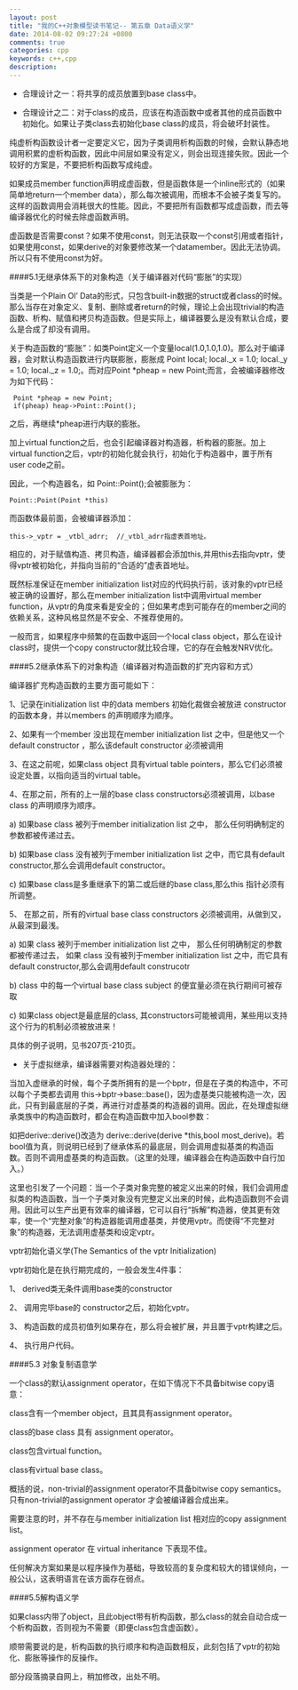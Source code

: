 ```yaml
---
layout: post
title: "我的C++对象模型读书笔记-- 第五章 Data语义学"
date: 2014-08-02 09:27:24 +0800
comments: true
categories: cpp
keywords: c++,cpp
description: 
---
```

* 合理设计之一：将共享的成员放置到base class中。

* 合理设计之二：对于class的成员，应该在构造函数中或者其他的成员函数中初始化。如果让子类class去初始化base class的成员，将会破坏封装性。

纯虚析构函数设计者一定要定义它，因为子类调用析构函数的时候，会默认静态地调用积累的虚析构函数，因此中间层如果没有定义，则会出现连接失败。因此一个较好的方案是，不要把析构函数写成纯虚。

如果成员member function声明成虚函数，但是函数体是一个inline形式的（如果简单地return一个member data），那么每次被调用，而根本不会被子类复写的。这样的函数调用会消耗很大的性能。因此，不要把所有函数都写成虚函数，而去等编译器优化的时候去除虚函数声明。

虚函数是否需要const？如果不使用const，则无法获取一个const引用或者指针，如果使用const，如果derive的对象要修改某一个datamember。因此无法协调。所以只有不使用const为好。

 

####5.1无继承体系下的对象构造（关于编译器对代码“膨胀”的实现）

 

当类是一个Plain Ol’ Data的形式，只包含built-in数据的struct或者class的时候。那么当存在对象定义、复制、删除或者return的时候，理论上会出现trivial的构造函数、析构、赋值和拷贝构造函数。但是实际上，编译器要么是没有默认合成，要么是合成了却没有调用。

关于构造函数的“膨胀”：如类Point定义一个变量local(1.0,1.0,1.0)。那么对于编译器，会对默认构造函数进行内联膨胀，膨胀成 Point local; local._x = 1.0; local._y = 1.0; local._z = 1.0;。而对应Point *pheap = new Point;而言，会被编译器修改为如下代码：
    
     Point *pheap = new Point;   
     if(pheap) heap->Point::Point();

之后，再继续*pheap进行内联的膨胀。

加上virtual function之后，也会引起编译器对构造器，析构器的膨胀。加上virtual function之后，vptr的初始化就会执行，初始化于构造器中，置于所有user code之前。

因此，一个构造器名，如 Point::Point();会被膨胀为：

    Point::Point(Point *this)

而函数体最前面，会被编译器添加：

    this->_vptr = _vtbl_adrr;  //_vtbl_adrr指虚表首地址。

相应的，对于赋值构造、拷贝构造，编译器都会添加this,并用this去指向vptr，使得vptr被初始化，并指向当前的“合适的”虚表首地址。

既然标准保证在member initialization list对应的代码执行前，该对象的vptr已经被正确的设置好，那么在member initialization list中调用virtual member function，从vptr的角度来看是安全的；但如果考虑到可能存在的member之间的依赖关系，这种风格显然是不安全、不推荐使用的。

一般而言，如果程序中频繁的在函数中返回一个local class object，那么在设计class时，提供一个copy constructor就比较合理，它的存在会触发NRV优化。

 

####5.2继承体系下的对象构造（编译器对构造函数的扩充内容和方式）

 

编译器扩充构造函数的主要方面可能如下：

1、记录在initialization list 中的data members 初始化裁做会被放进 constructor的函数本身，并以members 的声明顺序为顺序。

2、如果有一个member 没出现在member initialization list 之中，但是他又一个default constructor ，那么该default constructor 必须被调用

3、在这之前呢，如果class object 具有virtual table pointers，那么它们必须被设定处置，以指向适当的virtual table。

4、在那之前，所有的上一层的base class constructors必须被调用，以base class 的声明顺序为顺序。

 a) 如果base class 被列于member initialization list 之中， 那么任何明确制定的参数都被传递过去。

 b) 如果base class 没有被列于member initialization list 之中，而它具有default constructor,那么会调用default constructor。

 c) 如果base class是多重继承下的第二或后继的base class,那么this 指针必须有所调整。

5、 在那之前，所有的virtual base class constructors 必须被调用，从做到又，从最深到最浅。

 a) 如果 class 被列于member initialization list 之中， 那么任何明确制定的参数都被传递过去， 如果 class 没有被列于member initialization list 之中，而它具有default constructor,那么会调用default construcotr

 b) class 中的每一个virtual base class subject 的便宜量必须在执行期间可被存取

 c) 如果class object是最底层的class, 其constructors可能被调用，某些用以支持这个行为的机制必须被放进来！

具体的例子说明，见书207页-210页。

 

* 关于虚拟继承，编译器需要对构造器处理的：

当加入虚继承的时候，每个子类所拥有的是一个bptr，但是在子类的构造中，不可以每个子类都去调用 this->bptr->base::base()，因为虚基类只能被构造一次，因此，只有到最底层的子类，再进行对虚基类的构造器的调用。因此，在处理虚拟继承类族中的构造函数时，都会在构造函数中加入bool参数：

如把derive::derive()改造为 derive::derive(derive *this,bool most_derive)。若bool值为真，则说明已经到了继承体系的最底层，则会调用虚拟基类的构造函数。否则不调用虚基类的构造函数。（这里的处理，编译器会在构造函数中自行加入。）

这里也引发了一个问题：当一个子类对象完整的被定义出来的时候，我们会调用虚拟类的构造函数，当一个子类对象没有完整定义出来的时候，此构造函数则不会调用。因此可以生产出更有效率的编译器，它可以自行“拆解”构造器，使其更有效率，使一个“完整对象”的构造器能调用虚基类，并使用vptr。而使得“不完整对象”的构造器，无法调用虚基类和设定vptr。

 

vptr初始化语义学(The Semantics of the vptr Initialization)

vptr初始化是在执行期完成的，一般会发生4件事：

1、        derived类无条件调用base类的constructor

2、        调用完毕base的 constructor之后，初始化vptr。

3、        构造函数的成员初值列如果存在，那么将会被扩展，并且置于vptr构建之后。

4、        执行用户代码。

 

####5.3 对象复制语意学

一个class的默认assignment operator，在如下情况下不具备bitwise copy语意：

class含有一个member object，且其具有assignment operator。

class的base class 具有 assignment operator。

class包含virtual function。

class有virtual base class。

概括的说，non-trivial的assignment operator不具备bitwise copy semantics。只有non-trivial的assignment operator 才会被编译器合成出来。

需要注意的时，并不存在与member initialization list 相对应的copy assignment list。

assignment operator 在 virtual inheritance 下表现不佳。

任何解决方案如果是以程序操作为基础，导致较高的复杂度和较大的错误倾向，一般公认，这表明语言在该方面存在弱点。

 

####5.5解构语义学

如果class内带了object，且此object带有析构函数，那么class的就会自动合成一个析构函数，否则视为不需要（即便class包含虚函数）。

顺带需要说的是，析构函数的执行顺序和构造函数相反，此刻包括了vptr的初始化、膨胀等操作的反操作。

 

部分段落摘录自网上，稍加修改，出处不明。
